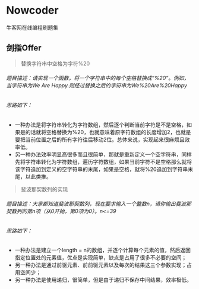 # Nowcoder
牛客网在线编程刷题集

## 剑指Offer
> 替换字符串中空格为字符%20
###### 题目描述：请实现一个函数，将一个字符串中的每个空格替换成“%20”。例如，当字符串为We Are Happy.则经过替换之后的字符串为We%20Are%20Happy
###### 思路如下：
+ 一种办法是将字符串转化为字符数组，然后逐个判断当前字符是不是空格，如果是的话就将空格替换为%20，也就意味着原字符数组的长度增加2，也就是要把当前位置之后的所有字符往后移动2位。总体来说，实现起来很麻烦且效率低。
+ 另一种办法效率明显高很多而且很简单，那就是重新定义一个空字符串，同样先将字符串转化为字符数组，遍历字符数组，如果当前字符不是空格那么就将该字符追加到定义的空字符串的末尾，如果是空格，就将%20追加到字符串末尾，以此类推。

> 斐波那契数列的实现
###### 题目描述：大家都知道斐波那契数列，现在要求输入一个整数n，请你输出斐波那契数列的第n项（从0开始，第0项为0）。n<=39
###### 思路如下：
+ 一种办法是建立一个length = n的数组，并逐个计算每个元素的值，然后返回指定位置处的元素值，优点是实现简单，缺点是占用了很多不必要的空间；
+ 另一种办法是通过前驱元素、前前驱元素以及每次的结果这三个参数实现；占用空间少；
+ 另一种办法是使用递归，很简单，但是由于递归不保存中间结果，效率极低。
